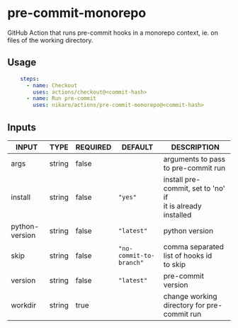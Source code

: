 # pre-commit-monorepo

GitHub Action that runs pre-commit hooks in a monorepo context, ie. on files of the working directory.

## Usage

```yaml
    steps:
      - name: Checkout
        uses: actions/checkout@<commit-hash>
      - name: Run pre-commit
        uses: nikaro/actions/pre-commit-monorepo@<commit-hash>
```

## Inputs

<!-- AUTO-DOC-INPUT:START - Do not remove or modify this section -->

|     INPUT      |  TYPE  | REQUIRED |         DEFAULT         |                           DESCRIPTION                           |
|----------------|--------|----------|-------------------------|-----------------------------------------------------------------|
|      args      | string |  false   |                         |               arguments to pass to pre-commit run               |
|    install     | string |  false   |         `"yes"`         | install pre-commit, set to 'no' if <br>it is already installed  |
| python-version | string |  false   |       `"latest"`        |                         python version                          |
|      skip      | string |  false   | `"no-commit-to-branch"` |          comma separated list of hooks id <br>to skip           |
|    version     | string |  false   |       `"latest"`        |                       pre-commit version                        |
|    workdir     | string |   true   |                         |           change working directory for pre-commit run           |

<!-- AUTO-DOC-INPUT:END -->
